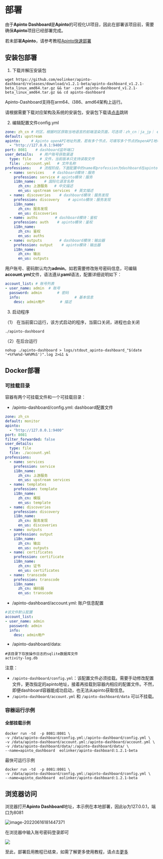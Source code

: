 # 部署
由于**Apinto Dashboard**是**Apinto**的可视化UI项目，因此在部署该项目前，需要确保**Apinto**项目已经部署完成。

若未部署**Apinto**，请参考教程[Apinto快速部署](/docs/apinto/quick/arrange)

## 安装包部署

1. 下载并解压安装包

```
wget https://github.com/eolinker/apinto-dashboard/releases/download/v1.2.1-beta/apinto-dashboard_v1.2.1-beta_linux_amd64.tar.gz && tar -zxvf apinto-dashboard_v1.2.1-beta_linux_amd64.tar.gz && cd apinto-dashboard
```

Apinto-Dashboard支持在arm64、i386、amd64架构上运行。

请根据需要下载对应架构及系统的安装包，安装包下载请[点击](https://github.com/eolinker/apinto-dashboard/releases)跳转

2. 编辑配置文件config.yml

```yaml
zone: zh_cn # 时区，根据时区获取当地语言的前端渲染页面，可选项：zh_cn｜ja_jp｜ en_us，当前版本仅支持zh_cn
default: upstream
apinto:		# Apinto openAPI地址列表，若有多个节点，可填写多个节点的openAPI地址
  - "http://127.0.0.1:9400"
port: 8081    # dashboard监听端口
user_details:	# 用户账号获取渠道
  type: file	# 文件，当前版本只支持读取文件
  file: ./account.yml	# 文件名称
professions:    # 流程阶段，下面配置中的name和profession为dashboard在apinto的映射名称，下述配置内容将会在dashboard导航栏中展现
  - name: services    # dashboard模块：服务
    profession: service # apinto模块：服务
    i18n_name:    # 国际化语言名称
      zh_cn: 上游服务   # 中文描述
      en_us: upstream services  # 英文描述
  - name: discoveries    # dashboard模块：服务发现
    profession: discovery    # apinto模块：服务发现
    i18n_name:
      zh_cn: 服务发现
      en_us: discoveries
  - name: auths        # dashboard模块：鉴权
    profession: auth    # apinto模块：鉴权
    i18n_name:
      zh_cn: 鉴权
      en_us: auths
  - name: outputs        # dashboard模块：输出器
    profession: output    # apinto模块：输出器
    i18n_name:
      zh_cn: 输出
      en_us: outputs
```

用户账号、密码默认均为**admin**。如若需要修改账号密码信息，可编辑**account.yml**文件，语法遵从**yaml**语法，配置详细说明如下：

```yaml
account_list: # 账号列表
- user_name: admin	# 账号
  password: admin		# 密码
  info:							# 基本信息
    desc: admin用户		# 描述
```

3. 启动程序

（1） 在当前窗口运行，该方式启动的程序，当窗口关闭，进程也会关闭

```
./apinto-dashboard
```

（2）在后台运行

```
nohup ./apinto-dashboard > logs/stdout_apinto-dashboard_"$(date '+%Y%m%d-%H%M%S')".log 2>&1 &
```

## Docker部署

### 可挂载目录
容器有两个可挂载文件和一个可挂载目录：
- /apinto-dashboard/config.yml:  dashboard配置文件
```yaml
zone: zh_cn
default: monitor
apinto:
  - "http://127.0.0.1:9400"
port: 8081
filter_forwarded: false
user_details:
  type: file
  file: ./account.yml
professions:
  - name: services
    profession: service
    i18n_name:
      zh_cn: 上游服务
      en_us: upstream services
  - name: templates
    profession: template
    i18n_name:
      zh_cn: 模版
      en_us: template
  - name: discoveries
    profession: discovery
    i18n_name:
      zh_cn: 服务发现
      en_us: discoveries
  - name: outputs
    profession: output
    i18n_name:
      zh_cn: 输出
      en_us: outputs
  - name: certificates
    profession: certificate
    i18n_name:
      zh_cn: 证书
      en_us: certificates
  - name: transcode
    profession: transcode
    i18n_name:
      zh_cn: 编码器
      en_us: transcode
```

- /apinto-dashboard/account.yml:  账户信息配置
```yaml
#该文件默认配置
account_list:
- user_name: admin
  password: admin
  info:
    desc: admin用户
```
- /apinto-dashboard/data:
```shell
#该目录下存放操作日志的sqlite数据库文件
activity-log.db
```

注意：
- `/apinto-dashboard/config.yml`：该配置文件必须挂载。需要手动修改配置文件，更改指定的apinto地址，接着再挂载到容器内相应的配置文件。不然，即便dashboard容器能成功启动，也无法从apinto获取信息。
- `/apinto-dashboard/account.yml` 和 `/apinto-dashboard/data` 可以不挂载。
### 容器运行示例
#### 全部挂载示例
```shell
docker run -td  -p 8081:8081 \
-v /data/apinto-dashboard/config.yml:/apinto-dashboard/config.yml \
-v /data/apinto-dashboard/account.yml:/apinto-dashboard/account.yml \
-v /data/apinto-dashboard/data/:/apinto-dashboard/data/ \
--name=apinto_dashboard  eolinker/apinto-dashboard:1.2.1-beta
```
  
  最快可运行示例
```shell
docker run -td  -p 8081:8081 \
-v /data/apinto-dashboard/config.yml:/apinto-dashboard/config.yml \
--name=apinto_dashboard  eolinker/apinto-dashboard:1.2.1-beta
```

## 浏览器访问
浏览器打开**Apinto Dashboard**地址，本示例在本地部署，因此ip为127.0.0.1，端口为8081

![image-20220616181447371](https://user-images.githubusercontent.com/14105999/174442723-1fe42ac5-012c-4f60-b1ec-e147d8d8ca9b.png)

在浏览器中输入账号密码登录即可

![](http://data.eolinker.com/course/dZGltwI35d227dc2c5682824cedf40629ef3ea8114d6a37.gif)

至此，部署启用教程已结束，如需了解更多使用教程，请点击[更多](https://help.apinto.com/docs/dashboard)
